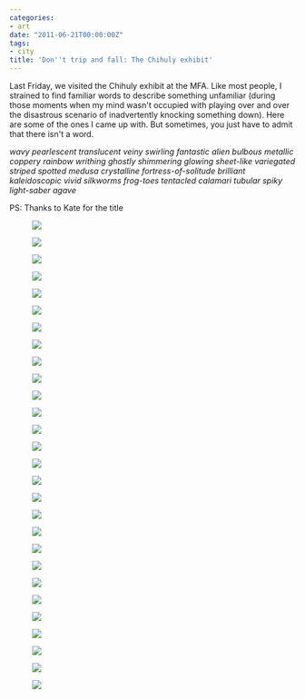 ```yaml
---
categories:
- art
date: "2011-06-21T00:00:00Z"
tags:
- city
title: 'Don''t trip and fall: The Chihuly exhibit'
---
```

Last Friday, we visited the Chihuly exhibit at the MFA. Like most people, I strained to find familiar words to describe something unfamiliar (during those moments when my mind wasn't occupied with playing over and over the disastrous scenario of inadvertently knocking something down).  Here are some of the ones I came up with.  But sometimes, you just have to admit that there isn't a word.

*wavy pearlescent translucent veiny swirling fantastic alien bulbous metallic coppery rainbow writhing ghostly shimmering glowing sheet-like variegated striped spotted medusa crystalline fortress-of-solitude brilliant kaleidoscopic vivid silkworms frog-toes tentacled calamari tubular spiky light-saber agave*

PS: Thanks to Kate for the title


<figure>
  <img src="http://yentran.isamonkey.org/gallery/chihuly/dsc_0049.jpg" />
</figure>
<figure>
  <img src="http://yentran.isamonkey.org/gallery/chihuly/dsc_0054.jpg" />
</figure>
<figure>
  <img src="http://yentran.isamonkey.org/gallery/chihuly/dsc_0062.jpg" />
</figure>
<figure>
  <img src="http://yentran.isamonkey.org/gallery/chihuly/dsc_0065.jpg" />
</figure>
<figure>
  <img src="http://yentran.isamonkey.org/gallery/chihuly/dsc_0069.jpg" />
</figure>
<figure>
  <img src="http://yentran.isamonkey.org/gallery/chihuly/dsc_0072.jpg" />
</figure>
<figure>
  <img src="http://yentran.isamonkey.org/gallery/chihuly/dsc_0073.jpg" />
</figure>
<figure>
  <img src="http://yentran.isamonkey.org/gallery/chihuly/dsc_0078.jpg" />
</figure>
<figure>
  <img src="http://yentran.isamonkey.org/gallery/chihuly/dsc_0083.jpg" />
</figure>
<figure>
  <img src="http://yentran.isamonkey.org/gallery/chihuly/dsc_0087.jpg" />
</figure>
<figure>
  <img src="http://yentran.isamonkey.org/gallery/chihuly/dsc_0089.jpg" />
</figure>
<figure>
  <img src="http://yentran.isamonkey.org/gallery/chihuly/dsc_0094.jpg" />
</figure>
<figure>
  <img src="http://yentran.isamonkey.org/gallery/chihuly/dsc_0100.jpg" />
</figure>
<figure>
  <img src="http://yentran.isamonkey.org/gallery/chihuly/dsc_0104.jpg" />
</figure>
<figure>
  <img src="http://yentran.isamonkey.org/gallery/chihuly/dsc_0109.jpg" />
</figure>
<figure>
  <img src="http://yentran.isamonkey.org/gallery/chihuly/dsc_0113.jpg" />
</figure>
<figure>
  <img src="http://yentran.isamonkey.org/gallery/chihuly/dsc_0119.jpg" />
</figure>
<figure>
  <img src="http://yentran.isamonkey.org/gallery/chihuly/dsc_0120.jpg" />
</figure>
<figure>
  <img src="http://yentran.isamonkey.org/gallery/chihuly/dsc_0124.jpg" />
</figure>
<figure>
  <img src="http://yentran.isamonkey.org/gallery/chihuly/dsc_0126.jpg" />
</figure>
<figure>
  <img src="http://yentran.isamonkey.org/gallery/chihuly/dsc_0160.jpg" />
</figure>
<figure>
  <img src="http://yentran.isamonkey.org/gallery/chihuly/dsc_0165.jpg" />
</figure>
<figure>
  <img src="http://yentran.isamonkey.org/gallery/chihuly/dsc_0167.jpg" />
</figure>
<figure>
  <img src="http://yentran.isamonkey.org/gallery/chihuly/dsc_0168.jpg" />
</figure>
<figure>
  <img src="http://yentran.isamonkey.org/gallery/chihuly/dsc_0174.jpg" />
</figure>
<figure>
  <img src="http://yentran.isamonkey.org/gallery/chihuly/dsc_0179.jpg" />
</figure>
<figure>
  <img src="http://yentran.isamonkey.org/gallery/chihuly/dsc_0187.jpg" />
</figure>
<figure>
  <img src="http://yentran.isamonkey.org/gallery/chihuly/persianceilingcollage.jpg" />
</figure>

</div>
